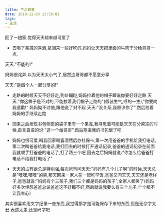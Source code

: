 ```yaml
---
title: 生活趣事
date: 2018-12-03 13:58:01
tags:
- 生活
---
```


回了一趟家,觉得天天越来越可爱了

* 去喝了亲戚的喜酒,拿回来一些好吃的,妈妈让天天把里面的牛肉干分给哥哥一点,

天天:"不能的!"

妈妈很诧异,以为天天太小气了,居然连哥哥都不愿意分享

天天:"是四个人一起分享的!"

* 走路的时候天天不好好走,到处蹦跶,妈妈拉着他的帽子跟说你要好好走路
天天:"你这样子是不对的,不能拉着我们帽子走路的"(假装生气,哼的一生),"你要向我道歉!"
妈妈拗不过他,跟他说了对不起
天天:"没关系,我原谅你了",然后拉着妈妈的手继续走路

* 回来之后发现书包侧面的袋子里有一个果冻,我寻思着可能是天天在分果冻的时候,自言自语的说:"这一个给哥哥",然后塞进我的书包里了吧

* 妈妈也很可爱,叫我回家喝喜酒然后办社保卡,第一次用爸爸的手机给我打电话,第二次叫爸爸给我电话,我打回去的时候打开通话记录,爸爸的通话纪录在前面我就顺手打爸爸的电话了,打了两三个吧,回去之后妈妈就说:"你怎么给爸爸打电话不给我打电话了"

* 天天的占有欲总是特别强,每次爸爸问天天:"妈妈有几个儿子啊"的时候,天天总是"嘿嘿,嘿嘿"的笑,那天回来一家人在一起吃早饭,爸爸又问天天,天天还是老样子,爸爸就说:"妈妈有个三孩子,我们三个都是妈妈的孩子",全家人都笑了(妈妈好多次埋怨爸爸总说爸爸这不好那不好,然后就说我要么有三个儿子,个个都不让我省心)


其实很喜欢用文字纪录一些东西,我觉得那才是可能保存下来的东西,但是无奈字太丑,表述太差,还是码字吧

